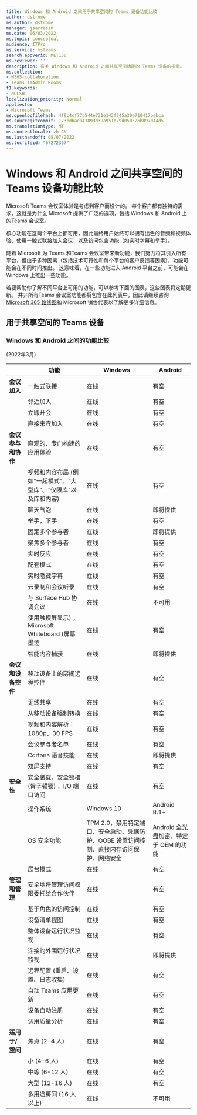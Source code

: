 ```yaml
---
title: Windows 和 Android 之间用于共享空间的 Teams 设备功能比较
author: dstrome
ms.author: dstrome
manager: jsarrasin
ms.date: 06/03/2022
ms.topic: conceptual
audience: ITPro
ms.service: msteams
search.appverid: MET150
ms.reviewer: ''
description: 有关 Windows 和 Android 之间共享空间功能的 Teams 设备的指南。
ms.collection:
- M365-collaboration
- Teams_ITAdmin_Rooms
f1.keywords:
- NOCSH
localization_priority: Normal
appliesto:
- Microsoft Teams
ms.openlocfilehash: 4f9c4cf77b544e731e143f245a30e710417bebca
ms.sourcegitcommit: 173bdbaea41893d39a951d79d050526b897044d5
ms.translationtype: MT
ms.contentlocale: zh-CN
ms.lasthandoff: 08/07/2022
ms.locfileid: "67272367"
---
```

# <a name="teams-devices-for-shared-spaces-feature-comparison-between-windows-and-android"></a>Windows 和 Android 之间共享空间的 Teams 设备功能比较 
Microsoft Teams 会议室体验是考虑到客户而设计的。 每个客户都有独特的需求，这就是为什么 Microsoft 提供了广泛的选项，包括 Windows 和 Android 上的Teams 会议室。 

核心功能在这两个平台上都可用，因此最终用户始终可以拥有出色的音频和视频体验、使用一触式联接加入会议，以及访问包含功能（如实时字幕和举手）。 

随着 Microsoft 为 Teams 和Teams 会议室带来新功能，我们努力将其引入所有平台，但由于多种因素（包括技术可行性和每个平台的客户反馈等因素），功能可能会在不同时间推出。 这意味着，在一些功能进入 Android 平台之前，可能会在 Windows 上推出一些功能。 

若要帮助你了解不同平台上可用的功能，可以参考下面的图表，这些图表将定期更新。 并非所有Teams 会议室功能都将包含在此列表中，因此请继续咨询 [Microsoft 365 路线图](https://www.microsoft.com/en-us/microsoft-365/roadmap)和 Microsoft 销售代表以了解更多详细信息。    

## <a name="teams-devices-for-shared-spaces"></a>用于共享空间的 Teams 设备
### <a name="feature-comparison-between-windows-and-android"></a>Windows 和 Android 之间的功能比较
 (2022年3月)  

| &ensp; | 功能 |Windows|Android|
|-----------------------|---------|--------|--------|
|**会议加入**|一触式联接 |在线  |有空 |
||邻近加入 |在线  |有空 |
||立即开会 |在线  |有空 |
||直接来宾加入 |在线  |有空 |
|**会议参与和协作**|直观的、专门构建的应用体验 |在线  |有空 |
||视频和内容布局 (例如“一起模式”、“大型库”、“仅限库”以及库和内容)  |在线  |有空 |
||聊天气泡|在线 |即将提供 |
||举手，下手 |在线  |有空 |
||固定多个参与者 |在线  |即将提供 |
||聚焦多个参与者 |在线 |有空 |
||实时反应 |在线  |有空 |
||配套模式 |在线 |有空 |
||实时隐藏字幕 |在线  |有空 |
||云录制和会议听录 |在线  |有空 |
||与 Surface Hub 协调会议 |在线 |不可用 |
||使用触摸屏显示) ，Microsoft Whiteboard (屏幕墨迹 |在线  |有空 |
||智能内容捕获 |在线  |即将提供 |
|**会议和设备控件**|移动设备上的房间远程控件 |在线  |有空 |
||无线共享 |在线  |有空 |
||从移动设备强制转换 |在线  |有空 |
||视频和内容解析：1080p、30 FPS |在线  |有空 |
||会议参与者名单 |在线  |有空 |
||Cortana 语音技能 |在线  |即将提供 |
||双屏支持 |在线  |有空 |
|**安全性**|安全装载，安全锁槽 (肯辛顿锁) ，I/O 端口访问 |在线  |有空 |
||操作系统 |Windows 10  |Android 8.1+ |
||OS 安全功能 |TPM 2.0，禁用特定端口、安全启动、凭据防护、OOBE 设置访问控制、直接内存访问保护、网络安全 |Android 全光盘加密，特定于 OEM 的功能 |
||展台模式 |在线  |有空 |
|**管理和管理**|安全地将管理访问权限委托给合作伙伴 |在线  |有空 |
||基于角色的访问控制 |在线  |有空 |
||设备清单视图 |在线  |有空 |
||整体设备运行状况监视 |在线  |有空 |
||连接的外围运行状况监视 |在线  |即将提供 |
||远程配置 (重启、设置、日志收集)  |在线  |有空 |
||自动 Teams 应用更新 |在线  |有空 |
||设备自动注册 |在线 |有空 |
||调用质量分析 |在线  |有空 |
|**适用于/空间**|焦点 (2-4 人)  |在线  |有空 |
||小 (4-6 人)  |在线  |有空 |
||中等 (6-12 人)  |在线  |有空 |
||大型 (12-16 人)  |在线  |有空 |
||多用途房间 (16 人以上)  |在线  |不可用 |

